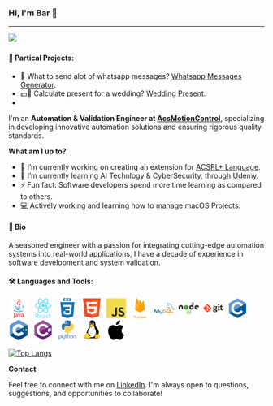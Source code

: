### Hi, I'm Bar 👋
---
![](https://komarev.com/ghpvc/?username=barpupko)
#### 📖 Partical Projects:
- 💌 What to send alot of whatsapp messages?   [Whatsapp Messages Generator](https://barpupko.github.io/Message-Sender/).
- 💵📩 Calculate present for a wedding? [Wedding Present](https://barpupko.github.io/CalculatorWedding/).
- 


I'm an **Automation & Validation Engineer at [AcsMotionControl](https://acsmotioncontrol.com/)**, specializing in developing innovative automation solutions and ensuring rigorous quality standards.

**What am I up to?**
- 🔭 I’m currently working on creating an extension for [ACSPL+ Language](https://acsmotioncontrol.com/capabilities/acspl-programming/).
- 🌱 I’m currently learning AI Technlogy & CyberSecurity, through [Udemy](https://www.udemy.com/).
- ⚡ Fun fact: Software developers spend more time learning as compared to others.
- 💻 Actively working and learning how to manage macOS Projects.

#### 📖 Bio
A seasoned engineer with a passion for integrating cutting-edge automation systems into real-world applications, I have a decade of experience in software development and system validation.

#### :hammer_and_wrench: Languages and Tools:
<div>
  <img src="https://github.com/devicons/devicon/blob/master/icons/java/java-original-wordmark.svg" title="Java" alt="Java" width="40" height="40"/>&nbsp;
  <img src="https://github.com/devicons/devicon/blob/master/icons/react/react-original-wordmark.svg" title="React" alt="React" width="40" height="40"/>&nbsp;
  <img src="https://github.com/devicons/devicon/blob/master/icons/css3/css3-plain-wordmark.svg"  title="CSS3" alt="CSS" width="40" height="40"/>&nbsp;
  <img src="https://github.com/devicons/devicon/blob/master/icons/html5/html5-original.svg" title="HTML5" alt="HTML" width="40" height="40"/>&nbsp;
  <img src="https://github.com/devicons/devicon/blob/master/icons/javascript/javascript-original.svg" title="JavaScript" alt="JavaScript" width="40" height="40"/>&nbsp;
  <img src="https://github.com/devicons/devicon/blob/master/icons/firebase/firebase-plain-wordmark.svg" title="Firebase" alt="Firebase" width="40" height="40"/>&nbsp;
  <img src="https://github.com/devicons/devicon/blob/master/icons/mysql/mysql-original-wordmark.svg" title="MySQL"  alt="MySQL" width="40" height="40"/>&nbsp;
  <img src="https://github.com/devicons/devicon/blob/master/icons/nodejs/nodejs-original-wordmark.svg" title="NodeJS" alt="NodeJS" width="40" height="40"/>&nbsp;
  <img src="https://github.com/devicons/devicon/blob/master/icons/git/git-original-wordmark.svg" title="Git" alt="Git" width="40" height="40"/>&nbsp;
  <img src="https://github.com/devicons/devicon/blob/master/icons/c/c-original.svg" title="C" alt="C" width="40" height="40"/>&nbsp;
  <img src="https://github.com/devicons/devicon/blob/master/icons/cplusplus/cplusplus-original.svg" title="C++" alt="C++" width="40" height="40"/>&nbsp;
  <img src="https://github.com/devicons/devicon/blob/master/icons/csharp/csharp-original.svg" title="C#" alt="C#" width="40" height="40"/>&nbsp;
  <img src="https://github.com/devicons/devicon/blob/master/icons/python/python-original-wordmark.svg" title="Python" alt="Python" width="40" height="40"/>&nbsp;
  <img src="https://github.com/devicons/devicon/blob/master/icons/linux/linux-original.svg" title="Linux" alt="Linux" width="40" height="40"/>&nbsp;
  <img src="https://github.com/devicons/devicon/blob/master/icons/apple/apple-original.svg" title="macOS" alt="macOS" width="40" height="40"/>
</div>

[![Top Langs](https://github-readme-stats.vercel.app/api/top-langs/?username=barpupko&layout=compact&theme=vision-friendly-dark)](https://github.com/anuraghazra/github-readme-stats)

**Contact**

Feel free to connect with me on [LinkedIn](https://www.linkedin.com/in/barpupko/). I'm always open to questions, suggestions, and opportunities to collaborate!
